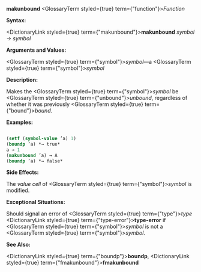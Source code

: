 **makunbound** <GlossaryTerm styled={true} term={"function"}><i>Function</i></GlossaryTerm> 



**Syntax:** 



<DictionaryLink styled={true} term={"makunbound"}><b>makunbound</b></DictionaryLink> *symbol → symbol* 



**Arguments and Values:** 



<GlossaryTerm styled={true} term={"symbol"}><i>symbol</i></GlossaryTerm>—a <GlossaryTerm styled={true} term={"symbol"}><i>symbol</i></GlossaryTerm> 



**Description:** 



Makes the <GlossaryTerm styled={true} term={"symbol"}><i>symbol</i></GlossaryTerm> be <GlossaryTerm styled={true} term={"unbound"}><i>unbound</i></GlossaryTerm>, regardless of whether it was previously <GlossaryTerm styled={true} term={"bound"}><i>bound</i></GlossaryTerm>. 



**Examples:**
```lisp

(setf (symbol-value ’a) 1) 
(boundp ’a) *→ true* 
a → 1 
(makunbound ’a) → A 
(boundp ’a) *→ false* 

```
**Side Effects:** 



The *value cell* of <GlossaryTerm styled={true} term={"symbol"}><i>symbol</i></GlossaryTerm> is modified. 



**Exceptional Situations:** 



Should signal an error of <GlossaryTerm styled={true} term={"type"}><i>type</i></GlossaryTerm> <DictionaryLink styled={true} term={"type-error"}><b>type-error</b></DictionaryLink> if <GlossaryTerm styled={true} term={"symbol"}><i>symbol</i></GlossaryTerm> is not a <GlossaryTerm styled={true} term={"symbol"}><i>symbol</i></GlossaryTerm>. 







 



 



**See Also:** 



<DictionaryLink styled={true} term={"boundp"}><b>boundp</b></DictionaryLink>, <DictionaryLink styled={true} term={"fmakunbound"}><b>fmakunbound</b></DictionaryLink> 



